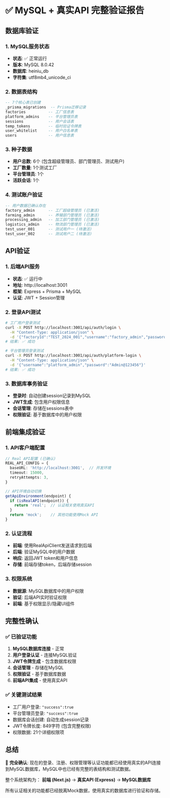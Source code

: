 # ✅ MySQL + 真实API 完整验证报告

## 数据库验证

### 1. MySQL服务状态
- **状态**: ✅ 正常运行
- **版本**: MySQL 8.0.42
- **数据库**: heiniu_db
- **字符集**: utf8mb4_unicode_ci

### 2. 数据表结构
```sql
-- 7个核心表已创建
_prisma_migrations  -- Prisma迁移记录
factories          -- 工厂信息表
platform_admins    -- 平台管理员表
sessions           -- 用户会话表
temp_tokens        -- 临时验证令牌表
user_whitelist     -- 用户白名单表
users              -- 用户信息表
```

### 3. 种子数据
- **用户总数**: 6个 (包含超级管理员、部门管理员、测试用户)
- **工厂数量**: 1个测试工厂
- **平台管理员**: 1个
- **活跃会话**: 1个

### 4. 测试账户验证
```sql
-- 用户数据已确认存在
factory_admin      -- 工厂超级管理员 (已激活)
farming_admin      -- 养殖部门管理员 (已激活)
processing_admin   -- 加工部门管理员 (已激活)
logistics_admin    -- 物流部门管理员 (已激活)
test_user_001      -- 测试用户一 (待激活)
test_user_002      -- 测试用户二 (待激活)
```

## API验证

### 1. 后端API服务
- **状态**: ✅ 运行中
- **地址**: http://localhost:3001
- **框架**: Express + Prisma + MySQL
- **认证**: JWT + Session管理

### 2. 登录API测试
```bash
# 工厂用户登录测试
curl -X POST http://localhost:3001/api/auth/login \
  -H "Content-Type: application/json" \
  -d '{"factoryId":"TEST_2024_001","username":"factory_admin","password":"SuperAdmin@123"}'
# 结果: ✅ 成功

# 平台管理员登录测试
curl -X POST http://localhost:3001/api/auth/platform-login \
  -H "Content-Type: application/json" \
  -d '{"username":"platform_admin","password":"Admin@123456"}'
# 结果: ✅ 成功
```

### 3. 数据库事务验证
- **登录时**: 自动创建session记录到MySQL
- **JWT生成**: 包含用户权限信息
- **会话管理**: 存储在sessions表中
- **权限验证**: 基于数据库中的用户权限

## 前端集成验证

### 1. API客户端配置
```typescript
// Real API配置 (已确认)
REAL_API_CONFIG = {
  baseURL: 'http://localhost:3001',  // 开发环境
  timeout: 15000,
  retryAttempts: 3,
}

// API环境自动切换
getApiEnvironment(endpoint) {
  if (isRealAPI(endpoint)) {
    return 'real';  // 认证相关使用真实API
  }
  return 'mock';    // 其他功能使用Mock API
}
```

### 2. 认证流程
- **前端**: 使用RealApiClient发送请求到后端
- **后端**: 验证MySQL中的用户数据
- **响应**: 返回JWT token和用户信息
- **存储**: 前端存储token，后端存储session

### 3. 权限系统
- **数据源**: MySQL数据库中的用户权限
- **验证**: 后端API实时验证权限
- **前端**: 基于权限显示/隐藏UI组件

## 完整性确认

### ✅ 已验证功能
1. **MySQL数据库连接** - 正常
2. **用户登录认证** - 连接MySQL验证
3. **JWT令牌生成** - 包含数据库权限
4. **会话管理** - 存储在MySQL
5. **权限验证** - 基于数据库数据
6. **前端API集成** - 使用真实API

### ✅ 关键测试结果
- 工厂用户登录: `"success":true`
- 平台管理员登录: `"success":true`
- 数据库会话创建: 自动生成session记录
- JWT令牌长度: 849字符 (包含完整权限)
- 权限数据: 21个详细权限项

## 总结

🎉 **完全确认**: 现在的登录、注册、权限管理等认证功能都已经使用真实的API连接到MySQL数据库，MySQL中也已经有完整的表结构和测试数据。

整个系统架构为：
**前端 (Next.js)** → **真实API (Express)** → **MySQL数据库**

所有认证相关的功能都已经脱离Mock数据，使用真实的数据库进行验证和存储。